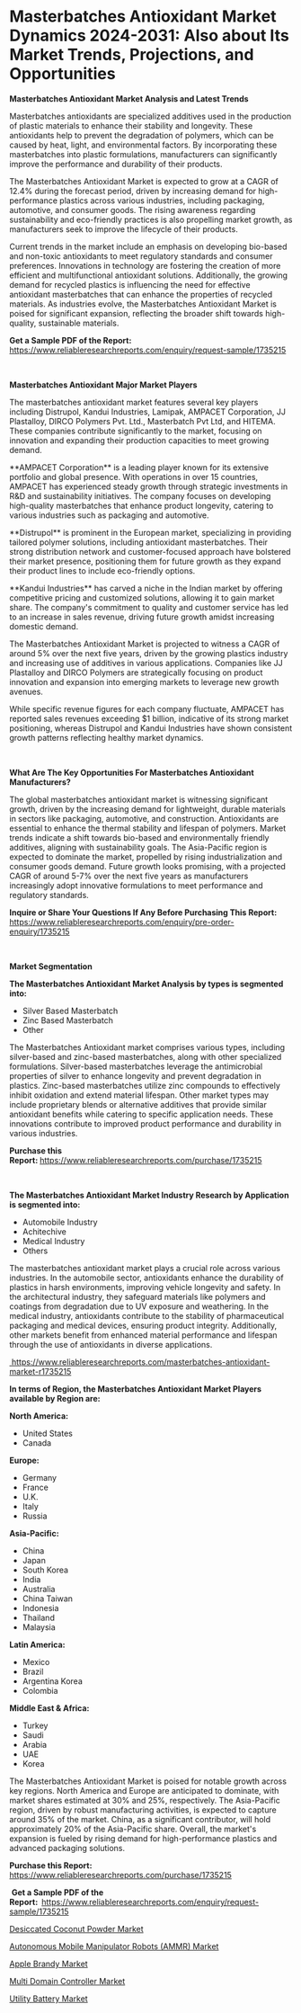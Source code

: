 <p><h1>Masterbatches Antioxidant Market Dynamics 2024-2031: Also about Its Market Trends, Projections, and Opportunities</h1></p><p><strong>Masterbatches Antioxidant Market Analysis and Latest Trends</strong></p>
<p><p>Masterbatches antioxidants are specialized additives used in the production of plastic materials to enhance their stability and longevity. These antioxidants help to prevent the degradation of polymers, which can be caused by heat, light, and environmental factors. By incorporating these masterbatches into plastic formulations, manufacturers can significantly improve the performance and durability of their products.</p><p>The Masterbatches Antioxidant Market is expected to grow at a CAGR of 12.4% during the forecast period, driven by increasing demand for high-performance plastics across various industries, including packaging, automotive, and consumer goods. The rising awareness regarding sustainability and eco-friendly practices is also propelling market growth, as manufacturers seek to improve the lifecycle of their products.</p><p>Current trends in the market include an emphasis on developing bio-based and non-toxic antioxidants to meet regulatory standards and consumer preferences. Innovations in technology are fostering the creation of more efficient and multifunctional antioxidant solutions. Additionally, the growing demand for recycled plastics is influencing the need for effective antioxidant masterbatches that can enhance the properties of recycled materials. As industries evolve, the Masterbatches Antioxidant Market is poised for significant expansion, reflecting the broader shift towards high-quality, sustainable materials.</p></p>
<p><strong>Get a Sample PDF of the Report:&nbsp;</strong> <a href="https://www.reliableresearchreports.com/enquiry/request-sample/1735215?utm_campaign=28&utm_medium=2&utm_source=Github&utm_content=ia&utm_term=08102024&utm_id=masterbatches-antioxidant">https://www.reliableresearchreports.com/enquiry/request-sample/1735215</a></p>
<p>&nbsp;</p>
<p><strong>Masterbatches Antioxidant Major Market Players</strong></p>
<p><p>The masterbatches antioxidant market features several key players including Distrupol, Kandui Industries, Lamipak, AMPACET Corporation, JJ Plastalloy, DIRCO Polymers Pvt. Ltd., Masterbatch Pvt Ltd, and HITEMA. These companies contribute significantly to the market, focusing on innovation and expanding their production capacities to meet growing demand.</p><p>**AMPACET Corporation** is a leading player known for its extensive portfolio and global presence. With operations in over 15 countries, AMPACET has experienced steady growth through strategic investments in R&D and sustainability initiatives. The company focuses on developing high-quality masterbatches that enhance product longevity, catering to various industries such as packaging and automotive.</p><p>**Distrupol** is prominent in the European market, specializing in providing tailored polymer solutions, including antioxidant masterbatches. Their strong distribution network and customer-focused approach have bolstered their market presence, positioning them for future growth as they expand their product lines to include eco-friendly options.</p><p>**Kandui Industries** has carved a niche in the Indian market by offering competitive pricing and customized solutions, allowing it to gain market share. The company's commitment to quality and customer service has led to an increase in sales revenue, driving future growth amidst increasing domestic demand.</p><p>The Masterbatches Antioxidant Market is projected to witness a CAGR of around 5% over the next five years, driven by the growing plastics industry and increasing use of additives in various applications. Companies like JJ Plastalloy and DIRCO Polymers are strategically focusing on product innovation and expansion into emerging markets to leverage new growth avenues.</p><p>While specific revenue figures for each company fluctuate, AMPACET has reported sales revenues exceeding $1 billion, indicative of its strong market positioning, whereas Distrupol and Kandui Industries have shown consistent growth patterns reflecting healthy market dynamics.</p></p>
<p>&nbsp;</p>
<p><strong>What Are The Key Opportunities For Masterbatches Antioxidant Manufacturers?</strong></p>
<p><p>The global masterbatches antioxidant market is witnessing significant growth, driven by the increasing demand for lightweight, durable materials in sectors like packaging, automotive, and construction. Antioxidants are essential to enhance the thermal stability and lifespan of polymers. Market trends indicate a shift towards bio-based and environmentally friendly additives, aligning with sustainability goals. The Asia-Pacific region is expected to dominate the market, propelled by rising industrialization and consumer goods demand. Future growth looks promising, with a projected CAGR of around 5-7% over the next five years as manufacturers increasingly adopt innovative formulations to meet performance and regulatory standards.</p></p>
<p><strong>Inquire or Share Your Questions If Any Before Purchasing This Report:</strong> <a href="https://www.reliableresearchreports.com/enquiry/pre-order-enquiry/1735215?utm_campaign=28&utm_medium=2&utm_source=Github&utm_content=ia&utm_term=08102024&utm_id=masterbatches-antioxidant">https://www.reliableresearchreports.com/enquiry/pre-order-enquiry/1735215</a></p>
<p>&nbsp;</p>
<p><strong>Market Segmentation</strong></p>
<p><strong>The Masterbatches Antioxidant Market Analysis by types is segmented into:</strong></p>
<p><ul><li>Silver Based Masterbatch</li><li>Zinc Based Masterbatch</li><li>Other</li></ul></p>
<p><p>The Masterbatches Antioxidant market comprises various types, including silver-based and zinc-based masterbatches, along with other specialized formulations. Silver-based masterbatches leverage the antimicrobial properties of silver to enhance longevity and prevent degradation in plastics. Zinc-based masterbatches utilize zinc compounds to effectively inhibit oxidation and extend material lifespan. Other market types may include proprietary blends or alternative additives that provide similar antioxidant benefits while catering to specific application needs. These innovations contribute to improved product performance and durability in various industries.</p></p>
<p><strong>Purchase this Report:&nbsp;</strong><a href="https://www.reliableresearchreports.com/purchase/1735215?utm_campaign=28&utm_medium=2&utm_source=Github&utm_content=ia&utm_term=08102024&utm_id=masterbatches-antioxidant">https://www.reliableresearchreports.com/purchase/1735215</a></p>
<p>&nbsp;</p>
<p><strong>The Masterbatches Antioxidant Market Industry Research by Application is segmented into:</strong></p>
<p><ul><li>Automobile Industry</li><li>Achitechive</li><li>Medical Industry</li><li>Others</li></ul></p>
<p><p>The masterbatches antioxidant market plays a crucial role across various industries. In the automobile sector, antioxidants enhance the durability of plastics in harsh environments, improving vehicle longevity and safety. In the architectural industry, they safeguard materials like polymers and coatings from degradation due to UV exposure and weathering. In the medical industry, antioxidants contribute to the stability of pharmaceutical packaging and medical devices, ensuring product integrity. Additionally, other markets benefit from enhanced material performance and lifespan through the use of antioxidants in diverse applications.</p></p>
<p><a href="https://www.reliableresearchreports.com/masterbatches-antioxidant-market-r1735215?utm_campaign=28&utm_medium=2&utm_source=Github&utm_content=ia&utm_term=08102024&utm_id=masterbatches-antioxidant">&nbsp;https://www.reliableresearchreports.com/masterbatches-antioxidant-market-r1735215</a></p>
<p><strong>In terms of Region, the Masterbatches Antioxidant Market Players available by Region are:</strong></p>
<p>
    <p> <strong> North America: </strong>
        <ul>
            <li>United States</li>
            <li>Canada</li>
        </ul>
        </p> 
    <p> <strong> Europe: </strong>
        <ul>
            <li>Germany</li>
            <li>France</li>
            <li>U.K.</li>
            <li>Italy</li>
            <li>Russia</li>
        </ul>
        </p> 
    <p> <strong> Asia-Pacific: </strong>
        <ul>
            <li>China</li>
            <li>Japan</li>
            <li>South Korea</li>
            <li>India</li>
            <li>Australia</li>
            <li>China Taiwan</li>
            <li>Indonesia</li>
            <li>Thailand</li>
            <li>Malaysia</li>
        </ul>
        </p> 
    <p> <strong> Latin America: </strong>
        <ul>
            <li>Mexico</li>
            <li>Brazil</li>
            <li>Argentina Korea</li>
            <li>Colombia</li>
        </ul>
        </p> 
    <p> <strong> Middle East & Africa: </strong>
        <ul>
            <li>Turkey</li>
            <li>Saudi</li>
            <li>Arabia</li>
            <li>UAE</li>
            <li>Korea</li>
        </ul>
    </p>
    </p>
<p><p>The Masterbatches Antioxidant Market is poised for notable growth across key regions. North America and Europe are anticipated to dominate, with market shares estimated at 30% and 25%, respectively. The Asia-Pacific region, driven by robust manufacturing activities, is expected to capture around 35% of the market. China, as a significant contributor, will hold approximately 20% of the Asia-Pacific share. Overall, the market's expansion is fueled by rising demand for high-performance plastics and advanced packaging solutions.</p></p>
<p><strong>Purchase this Report: </strong><a href="https://www.reliableresearchreports.com/purchase/1735215?utm_campaign=28&utm_medium=2&utm_source=Github&utm_content=ia&utm_term=08102024&utm_id=masterbatches-antioxidant">https://www.reliableresearchreports.com/purchase/1735215</a></p>
<p>&nbsp;<strong>Get a Sample PDF of the Report:&nbsp;&nbsp;</strong><a href="https://www.reliableresearchreports.com/enquiry/request-sample/1735215?utm_campaign=28&utm_medium=2&utm_source=Github&utm_content=ia&utm_term=08102024&utm_id=masterbatches-antioxidant">https://www.reliableresearchreports.com/enquiry/request-sample/1735215</a></p>
<p><strong></strong></p>
<p><p><a href="https://issuu.com/reportprime-2/docs/desiccated-coconut-powder-market-si_3b0526420f197a?utm_campaign=28&utm_medium=2&utm_source=Github&utm_content=ia&utm_term=08102024&utm_id=masterbatches-antioxidant">Desiccated Coconut Powder Market</a></p><p><a href="https://github.com/Elvirademiri584/Market-Research-Report-List-1/blob/main/autonomous-mobile-manipulator-robots-ammr-market.md?utm_campaign=28&utm_medium=2&utm_source=Github&utm_content=ia&utm_term=08102024&utm_id=masterbatches-antioxidant">Autonomous Mobile Manipulator Robots (AMMR) Market</a></p><p><a href="https://issuu.com/reportprime-2/docs/apple-brandy-market-size-2030.pptx_ab31789f51e231?utm_campaign=28&utm_medium=2&utm_source=Github&utm_content=ia&utm_term=08102024&utm_id=masterbatches-antioxidant">Apple Brandy Market</a></p><p><a href="https://www.linkedin.com/pulse/disruption-innovation-multi-domain-controller-industry-market-g1l2e?utm_campaign=28&utm_medium=2&utm_source=Github&utm_content=ia&utm_term=08102024&utm_id=masterbatches-antioxidant">Multi Domain Controller Market</a></p><p><a href="https://www.linkedin.com/pulse/utility-battery-market-matrix-applications-power-industrytelecommunicationpublic-dlcqf?utm_campaign=28&utm_medium=2&utm_source=Github&utm_content=ia&utm_term=08102024&utm_id=masterbatches-antioxidant">Utility Battery Market</a></p></p>